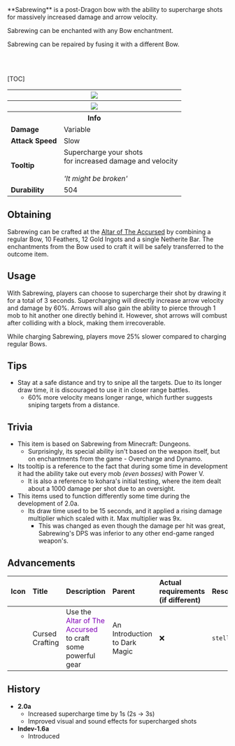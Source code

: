 <div class="result kohara-infobox-grid" markdown>
<div markdown class="kohara-infobox-text">
**Sabrewing** is a post-Dragon bow with the ability to supercharge shots for massively increased damage and arrow velocity.

<i class="icon-minecraft icon-minecraft-enchanted-book"></i> Sabrewing can be enchanted with any Bow enchantment.

<i class="icon-minecraft icon-minecraft-anvil"></i> Sabrewing can be repaired by fusing it with a different <i class="icon-minecraft icon-minecraft-bow"></i>Bow.

<br><br>

[TOC]

</div>
<div class="kohara-infobox-table">
  <table id="kohara-infobox--item">
	<tr>
		<th colspan="2" class="kohara-infobox--top-image"><img src="../../assets/items/sabrewing.png"></th>
	</tr>
	<tr>
		<th colspan="2" class="kohara-infobox--top-image"><img src="../../assets/items/sabrewing_pulling.gif"></th>
	</tr>
	<tr>
		<th colspan="2">Info</th>
	</tr>
	<tr>
		<td><b>Damage</b></td>
		<td>Variable</td>
	</tr>
	<tr>
		<td><b>Attack Speed</b></td>
		<td>Slow</td>
	</tr>
	<tr>
		<td><b>Tooltip</b></td>
		<td>
			Supercharge your shots
			<br>
			for increased damage and velocity
			<br><br>
			<i>'It might be broken'</i>
		</td>
	</tr>
	<tr>
		<td><b>Durability</b></td>
		<td>504</td>
	</tr>
</table>
</div>
</div>

## Obtaining
Sabrewing can be crafted at the [Altar of The Accursed](../mechanics/altar_of_the_accursed.md) by combining a regular <i class="icon-minecraft icon-minecraft-bow"></i>Bow, 10 <i class="icon-minecraft icon-minecraft-feather"></i>Feathers, 12 <i class="icon-minecraft icon-minecraft-gold-ingot"></i>Gold Ingots and a single <i class="icon-minecraft icon-minecraft-netherite-ingot
"></i>Netherite Bar. The enchantments from the <i class="icon-minecraft icon-minecraft-bow"></i>Bow used to craft it will be safely transferred to the outcome item.

## Usage
With Sabrewing, players can choose to supercharge their shot by drawing it for a total of 3 seconds. Supercharging will directly increase arrow velocity and damage by 60%. Arrows will also gain the ability to pierce through 1 mob to hit another one directly behind it. However, shot arrows will combust after colliding with a block, making them irrecoverable.

While charging Sabrewing, players move 25% slower compared to charging regular Bows.

## Tips
- Stay at a safe distance and try to snipe all the targets. Due to its longer draw time, it is discouraged to use it in closer range battles.
    - 60% more velocity means longer range, which further suggests sniping targets from a distance.

## Trivia
- This item is based on Sabrewing from Minecraft: Dungeons.
    - Surprisingly, its special ability isn't based on the weapon itself, but on enchantments from the game - Overcharge and Dynamo.
- Its tooltip is a reference to the fact that during some time in development it had the ability take out every mob *(even bosses)* with Power V.
    - It is also a reference to kohara's initial testing, where the item dealt about a 1000 damage per shot due to an oversight.
- This items used to function differently some time during the development of 2.0a.
    - Its draw time used to be 15 seconds, and it applied a rising damage multiplier which scaled with it. Max multiplier was 9x.
        - This was changed as even though the damage per hit was great, Sabrewing's DPS was inferior to any other end-game ranged weapon's.

## Advancements
| Icon | Title | Description | Parent | Actual requirements (if different) | Resource Location |
| :--- | :--- | :--- | :--- | :--- | :--- |
| <div class="adv-div"><i class="adv adv-task"></i><i class="icon-adv icon-stellarity icon-stellarity-aota"></i></div> | Cursed Crafting | Use the <span style="color: #8000B8;">Altar of The Accursed</span> to craft some powerful gear | An Introduction to Dark Magic | :x: | `stellarity:aota/cursed_crafting` |

## History
- **2.0a**
    - Increased supercharge time by 1s (2s -> 3s)
    - Improved visual and sound effects for supercharged shots
- **Indev-1.6a**
    - Introduced
